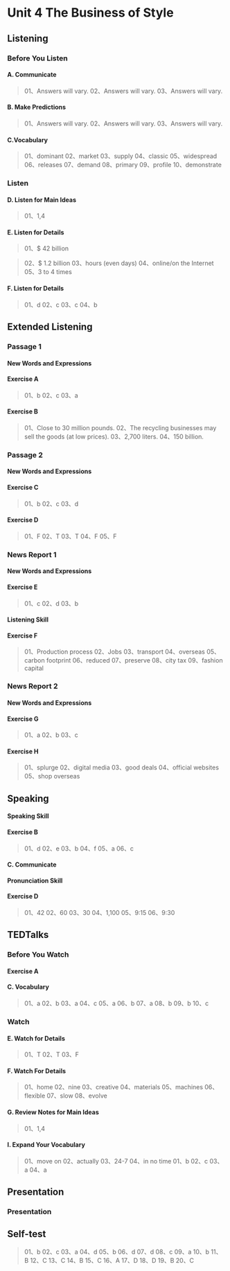 

# Unit 4 The Business of Style

## Listening

### Before You Listen

#### A. Communicate

> 01、Answers will vary.
> 02、Answers will vary.
> 03、Answers will vary.

#### B. Make Predictions

> 01、Answers will vary.
> 02、Answers will vary.
> 03、Answers will vary.

#### C.Vocabulary

> 01、dominant
> 02、market
> 03、supply
> 04、classic
> 05、widespread
> 06、releases
> 07、demand
> 08、primary
> 09、profile
> 10、demonstrate

### Listen

#### D. Listen for Main Ideas

> 01、1,4

#### E. Listen for Details

> 01、$ 42 billion

> 02、$ 1.2 billion
> 03、hours (even days)
> 04、online/on the Internet
> 05、3 to 4 times

#### F. Listen for Details

> 01、d
> 02、c
> 03、c
> 04、b

## Extended Listening

### Passage 1

#### New Words and Expressions

#### Exercise A

> 01、b
> 02、c
> 03、a

#### Exercise B

> 01、Close to 30 million pounds.
> 02、The recycling businesses may sell the goods (at low prices).
> 03、2,700 liters.
> 04、150 billion.

### Passage 2

#### New Words and Expressions

#### Exercise C

> 01、b
> 02、c
> 03、d

#### Exercise D

> 01、F
> 02、T
> 03、T
> 04、F
> 05、F

### News Report 1

#### New Words and Expressions

#### Exercise E

> 01、c
> 02、d
> 03、b

#### Listening Skill

#### Exercise F

> 01、Production process
> 02、Jobs
> 03、transport
> 04、overseas
> 05、carbon footprint
> 06、reduced
> 07、preserve
> 08、city tax
> 09、fashion capital

### News Report 2

#### New Words and Expressions

#### Exercise G

> 01、a
> 02、b
> 03、c

#### Exercise H

> 01、splurge
> 02、digital media
> 03、good deals
> 04、official websites
> 05、shop overseas

## Speaking

#### Speaking Skill

#### Exercise B

> 01、d
> 02、e
> 03、b
> 04、f
> 05、a
> 06、c

#### C. Communicate

#### Pronunciation Skill

#### Exercise D

> 01、42
> 02、60
> 03、30
> 04、1,100
> 05、9:15
> 06、9:30

## TEDTalks

### Before You Watch

#### Exercise A

#### C. Vocabulary

> 01、a
> 02、b
> 03、a
> 04、c
> 05、a
> 06、b
> 07、a
> 08、b
> 09、b
> 10、c

### Watch

#### E. Watch for Details

> 01、T
> 02、T
> 03、F

#### F. Watch For Details

> 01、home
> 02、nine
> 03、creative
> 04、materials
> 05、machines
> 06、flexible
> 07、slow
> 08、evolve

#### G. Review Notes for Main Ideas

> 01、1,4

#### I. Expand Your Vocabulary

> 01、move on
> 02、actually
> 03、24-7
> 04、in no time
> 01、b
> 02、c
> 03、a
> 04、a

## Presentation

### Presentation

## Self-test

> 01、b
> 02、c
> 03、a
> 04、d
> 05、b
> 06、d
> 07、d
> 08、c
> 09、a
> 10、b
> 11、B
> 12、C
> 13、C
> 14、B
> 15、C
> 16、A
> 17、D
> 18、D
> 19、B
> 20、C
